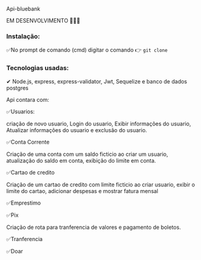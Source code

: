 Api-bluebank


EM DESENVOLVIMENTO 🚨🚨🚨

### Instalação:

✅No prompt de comando (cmd) digitar o comando :point_right: `git clone `

### Tecnologias usadas:

✔ Node.js, express, express-validator, Jwt, Sequelize e banco de dados postgres

Api contara com:

✅Usuarios:

  criação de novo usuario, Login do usuario, Exibir informações do usuario, Atualizar informações do usuario e exclusão do usuario.
  
✅Conta Corrente
  
  Criação de uma conta com um saldo ficticio ao criar um usuario, atualização do saldo em conta, exibição do limite em conta.

✅Cartao de credito

  Criação de um cartao de credito com limite ficticio ao criar usuario, exibir o limite do cartao, adicionar despesas e mostrar fatura mensal
  
✅Emprestimo

  
✅Pix

  Criação de rota para tranferencia de valores e pagamento de boletos.

✅Tranferencia


✅Doar


